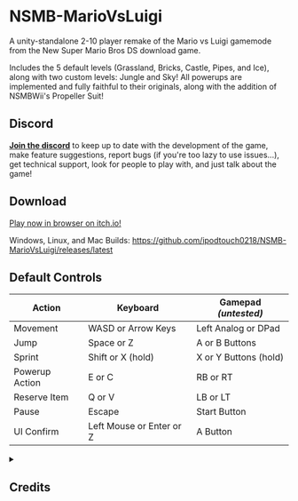 # NSMB-MarioVsLuigi
A unity-standalone 2-10 player remake of the Mario vs Luigi gamemode from the New Super Mario Bros DS download game. 

Includes the 5 default levels (Grassland, Bricks, Castle, Pipes, and Ice), along with two custom levels: Jungle and Sky! 
All powerups are implemented and fully faithful to their originals, along with the addition of NSMBWii's Propeller Suit!

## Discord
[**Join the discord**](https://discord.gg/dgKVaUKpj5) to keep up to date with the development of the game, make feature suggestions, report bugs (if you're too lazy to use issues...), get technical support, look for people to play with, and just talk about the game!

## Download

[Play now in browser on itch.io!](https://ipodtouch0218.itch.io/nsmb-mariovsluigi)

Windows, Linux, and Mac Builds: https://github.com/ipodtouch0218/NSMB-MarioVsLuigi/releases/latest

## Default Controls
| Action | Keyboard | Gamepad *(untested)* |
| --- | --- | --- |
| Movement | WASD or Arrow Keys | Left Analog or DPad |
| Jump | Space or Z | A or B Buttons |
| Sprint | Shift or X (hold) | X or Y Buttons (hold) |
| Powerup Action | E or C | RB or RT |
| Reserve Item | Q or V | LB or LT |
| Pause | Escape | Start Button |
| UI Confirm | Left Mouse or Enter or Z | A Button |

<details>
  <summary><h2>Credits</h2></summary>

### Original Content:
* New Super Mario Bros
* Super Mario Maker 2

### Contributors:
* [@ipodtouch0218](https://github.com/ipodtouch0218)
* @GradedWarrior
* [@TheMoogle](https://github.com/TheMoogle)

### Rippers:
  
* Demon2Warrier (Background)
* VentureSonic (Background)
* Poudink (Tiles)
* Someone (Tiles)
* Hiccup (Tiles)
* Jouv (Tiles)
* Symbolcom (Enemies)
* Mr. C (Enemies)
* Ragey (Enemies)
* Technokami (Enemies)
* A Refracted Swindler (UI)
* Treeki (UI)
* Double S (Models)
* KartMakerBrosU (Models)
* TeridaxXDOO1 (Models
* Skarph (Models/Sound)
* LukeWarnut (Sound)
* Luke Hackett (Sound)
  
### Playtesters:
  
* Skarph
* Celerity_cat
* chriswizard
* ExecuteOrder_66
* Leanpanther
</details>
